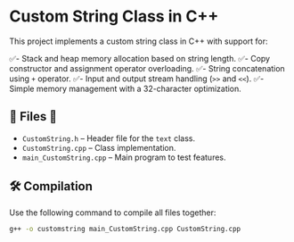 # Custom String Class in C++

This project implements a custom string class in C++ with support for:

✅- Stack and heap memory allocation based on string length.
✅- Copy constructor and assignment operator overloading.
✅- String concatenation using `+` operator.
✅- Input and output stream handling (`>>` and `<<`).
✅- Simple memory management with a 32-character optimization.

## 🔧 Files 📁

- `CustomString.h` – Header file for the `text` class.
- `CustomString.cpp` – Class implementation.
- `main_CustomString.cpp` – Main program to test features.

## 🛠️ Compilation

Use the following command to compile all files together:

```bash
g++ -o customstring main_CustomString.cpp CustomString.cpp
